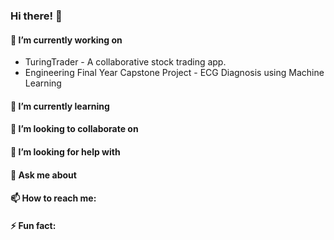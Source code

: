 ### Hi there! 👋

#### 🔭 I’m currently working on
- TuringTrader - A collaborative stock trading app.
- Engineering Final Year Capstone Project - ECG Diagnosis using Machine Learning

#### 🌱 I’m currently learning

#### 👯 I’m looking to collaborate on

#### 🤔 I’m looking for help with

#### 💬 Ask me about

#### 📫 How to reach me:

#### ⚡ Fun fact:
<!--
**HaarisJ/HaarisJ** is a ✨ _special_ ✨ repository because its `README.md` (this file) appears on your GitHub profile.

Here are some ideas to get you started:

- 🔭 I’m currently working on ...
- 🌱 I’m currently learning ...
- 👯 I’m looking to collaborate on ...
- 🤔 I’m looking for help with ...
- 💬 Ask me about ...
- 📫 How to reach me: ...
- 😄 Pronouns: ...
- ⚡ Fun fact: ...
-->
